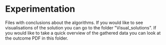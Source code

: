 # Experimentation

Files with conclusions about the algorithms.
If you would like to see visualisations of the solution you can go to the folder "Visual_solutions".
If you would like to take a quick overview of the gathered data you can look at the outcome PDF in this folder.
